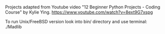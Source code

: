 Projects adapted from Youtube video "12 Beginner Python Projects - Coding Course" by Kylie Ying.
https://www.youtube.com/watch?v=8ext9G7xspg

To run Unix/FreeBSD version look into bin/ directory and use terminal: ./Madlib

